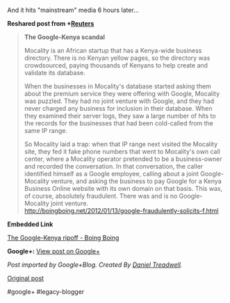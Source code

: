 <!--
date: '2012-01-13'
published: true
slug: 2012-01-and-it-hits-media-6-hours-later
time_to_read: 5
title: And it hits &quot;mainstream&quot; media 6 hours later...
-->

And it hits "mainstream" media 6 hours later...  
  
**Reshared post from +[Reuters](https://plus.google.com/117651204433077625812)**  
> **The Google-Kenya scandal**  
>   
> Mocality is an African startup that has a Kenya-wide business directory. There is no Kenyan yellow pages, so the directory was crowdsourced, paying thousands of Kenyans to help create and validate its database.  
>   
> When the businesses in Mocality's database started asking them about the premium service they were offering with Google, Mocality was puzzled. They had no joint venture with Google, and they had never charged any business for inclusion in their database. When they examined their server logs, they saw a large number of hits to the records for the businesses that had been cold-called from the same IP range.  
>   
> So Mocality laid a trap: when that IP range next visited the Mocality site, they fed it fake phone numbers that went to Mocality's own call center, where a Mocality operator pretended to be a business-owner and recorded the conversation. In that conversation, the caller identified himself as a Google employee, calling about a joint Google-Mocality venture, and asking the business to pay Google for a Kenya Business Online website with its own domain on that basis. This was, of course, absolutely fraudulent. There was and is no Google-Mocality joint venture.  
> <http://boingboing.net/2012/01/13/google-fraudulently-solicits-f.html>

**Embedded Link**

  
 [The Google-Kenya ripoff - Boing Boing](http://boingboing.net/2012/01/13/google-fraudulently-solicits-f.html)

**Google+:** [View post on Google+](https://plus.google.com/103392016560023386646/posts/9a1GMeiT1P4)

  
  
*Post imported by Google+Blog. Created By [Daniel Treadwell](http://minimali.se/).*

[Original post](https://ysfk.blogspot.com/2012/01/and-it-hits-media-6-hours-later.html)

#google+ #legacy-blogger 